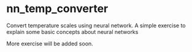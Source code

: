 # nn_temp_converter
Convert temperature scales using neural network.
A simple exercise to explain some basic concepts about neural networks

More exercise will be added soon. 
